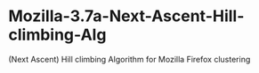 # Mozilla-3.7a-Next-Ascent-Hill-climbing-Alg
(Next Ascent) Hill climbing Algorithm for Mozilla Firefox clustering
